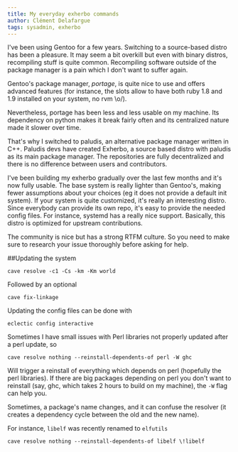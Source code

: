 ```yaml
---
title: My everyday exherbo commands
author: Clément Delafargue
tags: sysadmin, exherbo
---
```


I've been using Gentoo for a few years. Switching to a source-based distro has
been a pleasure. It may seem a bit overkill but even with binary distros,
recompiling stuff is quite common. Recompiling software outside of the package
manager is a pain which I don't want to suffer again.

Gentoo's package manager, *portage*, is quite nice to use and offers advanced
features (for instance, the slots allow to have both ruby 1.8 and 1.9
installed on your system, no rvm \o/).

Nevertheless, portage has been less and less usable on my machine. Its
dependency on python makes it break fairly often and its centralized nature
made it slower over time.

That's why I switched to paludis, an alternative package manager written in
C++. Paludis devs have created Exherbo, a source based distro with paludis as
its main package manager. The repositories are fully decentralized and there
is no difference between users and contributors.

I've been building my exherbo gradually over the last few months and it's now
fully usable. The base system is really lighter than Gentoo's, making fewer
assumptions about your choices (eg it does not provide a default init system).
If your system is quite customized, it's really an interesting distro. Since
everybody can provide its own repo, it's easy to provide the needed config
files. For instance, systemd has a really nice support. Basically, this distro
is optimized for upstream contributions.

The community is nice but has a strong RTFM culture. So you need to make sure
to research your issue thoroughly before asking for help.

##Updating the system

    cave resolve -c1 -Cs -km -Km world

Followed by an optional

    cave fix-linkage

Updating the config files can be done with

    eclectic config interactive

Sometimes I have small issues with Perl libraries not properly updated after a
perl update, so

    cave resolve nothing --reinstall-dependents-of perl -W ghc

Will trigger a reinstall of everything which depends on perl (hopefully the
perl libraries). If there are big packages depending on perl you don't want to
reinstall (say, ghc, which takes 2 hours to build on my machine), the ``-W``
flag can help you.

Sometimes, a package's name changes, and it can confuse the resolver (it
creates a dependency cycle between the old and the new name).

For instance, ``libelf`` was recently renamed to ``elfutils``

    cave resolve nothing --reinstall-dependents-of libelf \!libelf

